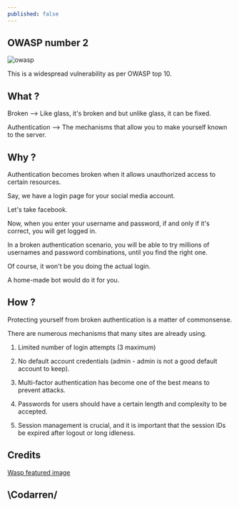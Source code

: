 ```yaml
---
published: false
---
```

## OWASP number 2
![owasp](https://github.com/codarrenvelvindron/codarrenvelvindron.github.io/raw/master/images/wasp-on-flower-480x320.jpg)

This is a widespread vulnerability as per OWASP top 10.

## What ?
Broken --> Like glass, it's broken and but unlike glass, it can be fixed.

Authentication --> The mechanisms that allow you to make yourself known to the server.

## Why ?

Authentication becomes broken when it allows unauthorized access to certain resources.

Say, we have a login page for your social media account.

Let's take facebook.


Now, when you enter your username and password, if and only if it's correct, you will get logged in.

In a broken authentication scenario, you will be able to try millions of usernames and password combinations, until you find the right one.

Of course, it won't be you doing the actual login. 

A home-made bot would do it for you.

## How ?
Protecting yourself from broken authentication is a matter of commonsense.

There are numerous mechanisms that many sites are already using.

1. Limited number of login attempts (3 maximum)

2. No default account credentials (admin - admin is not a good default account to keep).

3. Multi-factor authentication has become one of the best means to prevent attacks.

4. Passwords for users should have a certain length and complexity to be accepted.

5. Session management is crucial, and it is important that the session IDs be expired after logout or long idleness.

## Credits
[Wasp featured image](https://www.bluecrossanimalhospital.ca/pet-hazards/beeswasps-stings-and-your-pet/)

## \Codarren/